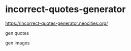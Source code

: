 # incorrect-quotes-generator

https://incorrect-quotes-generator.neocities.org/

gen quotes

gen images
